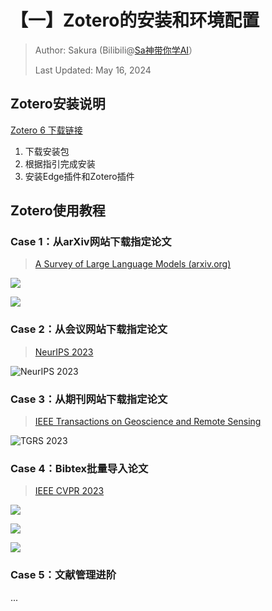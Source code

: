 # 【一】Zotero的安装和环境配置

> Author: Sakura (Bilibili@[Sa神带你学AI](https://space.bilibili.com/3546681717033402/)）
>
> Last Updated: May 16, 2024

## Zotero安装说明

[Zotero 6 下载链接](https://www.zotero.org/download/client/dl?channel=release&platform=win32&version=6.0.36)

1. 下载安装包
2. 根据指引完成安装
3. 安装Edge插件和Zotero插件

## Zotero使用教程

### Case 1：从arXiv网站下载指定论文

> [A Survey of Large Language Models (arxiv.org)](https://arxiv.org/abs/2303.18223)

![](../assets/arxiv_demo.png)

![](../assets/zotero_demo1.png)

### Case 2：从会议网站下载指定论文

> [NeurIPS 2023](https://proceedings.neurips.cc/paper_files/paper/2023)

![NeurIPS 2023](../assets/neurips_demo.png)

### Case 3：从期刊网站下载指定论文

> [IEEE Transactions on Geoscience and Remote Sensing](https://ieeexplore.ieee.org/xpl/tocresult.jsp?isnumber=10006360&punumber=36&sortType=vol-only-seq&ranges=20230201_20230228_Search%20Latest%20Date)

![TGRS 2023](../assets/tgrs_demo.png)

### Case 4：Bibtex批量导入论文

> [IEEE CVPR 2023](https://ieeexplore.ieee.org/xpl/conhome/10203037/proceeding?isnumber=10203050&sortType=paper-citations&rowsPerPage=100&refinements=Affiliation:Zhejiang%20University)

![](../assets/cvpr_demo1.png)

![](../assets/cvpr_demo2.png)

![](../assets/bibtex_demo.png)

### Case 5：文献管理进阶

...
